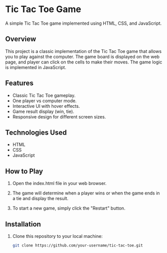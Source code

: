 # Tic Tac Toe Game

A simple Tic Tac Toe game implemented using HTML, CSS, and JavaScript.

## Overview

This project is a classic implementation of the Tic Tac Toe game that allows you to play against the computer. The game board is displayed on the web page, and player can click on the cells to make their moves. The game logic is implemented in JavaScript.

## Features

- Classic Tic Tac Toe gameplay.
- One player vs computer mode.
- Interactive UI with hover effects.
- Game result display (win, tie).
- Responsive design for different screen sizes.

## Technologies Used

- HTML
- CSS
- JavaScript

## How to Play

1. Open the index.html file in your web browser.

2. The game will determine when a player wins or when the game ends in a tie and display the result.

4. To start a new game, simply click the "Restart" button.

## Installation

1. Clone this repository to your local machine:

   ```bash
   git clone https://github.com/your-username/tic-tac-toe.git
